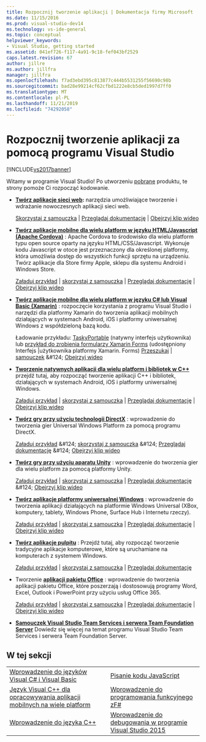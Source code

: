 ```yaml
---
title: Rozpocznij tworzenie aplikacji | Dokumentacja firmy Microsoft
ms.date: 11/15/2016
ms.prod: visual-studio-dev14
ms.technology: vs-ide-general
ms.topic: conceptual
helpviewer_keywords:
- Visual Studio, getting started
ms.assetid: 041ef726-f117-4a91-9c18-fef043bf2529
caps.latest.revision: 67
author: jillre
ms.author: jillfra
manager: jillfra
ms.openlocfilehash: f7ad3ebd395c813877c444b5531255f56690c98b
ms.sourcegitcommit: bad28e99214cf62cfbd1222e8cb5ded1997d7ff0
ms.translationtype: MT
ms.contentlocale: pl-PL
ms.lasthandoff: 11/21/2019
ms.locfileid: "74292058"
---
```

# <a name="get-started-developing-with-visual-studio"></a>Rozpocznij tworzenie aplikacji za pomocą programu Visual Studio
[!INCLUDE[vs2017banner](../includes/vs2017banner.md)]

Witamy w programie Visual Studio! Po utworzeniu [pobrane](https://visualstudio.microsoft.com/vs/community/) produktu, te strony pomoże Ci rozpocząć kodowanie.

- **[Twórz aplikacje sieci web](https://www.visualstudio.com/features/modern-web-tooling-vs):** narzędzia umożliwiające tworzenie i wdrażanie nowoczesnych aplikacji sieci web.

     [Skorzystaj z samouczka](https://docs.asp.net/en/latest/tutorials/your-first-aspnet-application.html) &#124; [Przeglądaj dokumentację](https://docs.asp.net/) &#124; [Obejrzyj klip wideo](https://docs.microsoft.com/aspnet/core/?view=aspnetcore-3.0)

- **[Twórz aplikacje mobilne dla wielu platform w języku HTML/Javascript (Apache Cordova)](https://docs.microsoft.com/visualstudio/cross-platform/tools-for-cordova/?view=toolsforcordova-2017)**  : Apache Cordova to środowisko dla wielu platform typu open source oparty na języku HTML/CSS/Javascript.  Wykonuje kodu Javascript w otoce jest przeznaczony dla określonej platformy, która umożliwia dostęp do wszystkich funkcji sprzętu na urządzeniu. Twórz aplikacje dla Store firmy Apple, sklepu dla systemu Android i Windows Store.

     [Załaduj przykład](https://github.com/Microsoft/cordova-samples/tree/master/todo-angularjs) &#124; [skorzystaj z samouczka](https://docs.microsoft.com/visualstudio/cross-platform/tools-for-cordova/?view=toolsforcordova-2017) &#124; [Przeglądaj dokumentację](https://docs.microsoft.com/visualstudio/cross-platform/tools-for-cordova/?view=toolsforcordova-2017) &#124; [Obejrzyj klip wideo](https://channel9.msdn.com/Blogs/Seth-Juarez/Getting-Started-with-Apache-Cordova-in-Visual-Studio)

- **[Twórz aplikacje mobilne dla wielu platform w języku C# lub Visual Basic (Xamarin)](../cross-platform/visual-studio-and-xamarin.md)**  : rozpoczęcie korzystania z programu Visual Studio i narzędzi dla platformy Xamarin do tworzenia aplikacji mobilnych działających w systemach Android, iOS i platformy uniwersalnej Windows z współdzieloną bazą kodu.

     Ładowanie przykładu: [TaskyPortable](https://github.com/xamarin/mobile-samples/tree/master/TaskyPortable) (natywny interfejs użytkownika) lub [przykład do zrobienia formularzy Xamarin Forms](https://github.com/xamarin/xamarin-forms-samples/tree/master/Todo) (udostępniony Interfejs &#124;użytkownika platformy Xamarin. Forms) [Przeszukaj](https://msdn.microsoft.com/library/mt299001.aspx) &#124; [samouczek](https://msdn.microsoft.com/library/dn879698\(v=vs.140\).aspx) &#124; [Obejrzyj wideo](https://channel9.msdn.com/Series/Cross-Platform-Development-with-Xamarin--Visual-Studio/01)

- **[Tworzenie natywnych aplikacji dla wielu platform i bibliotek w C++](https://www.visualstudio.com/explore/cplusplus-mdd-vs.aspx)**  przejdź tutaj, aby rozpocząć tworzenie aplikacji C++ i bibliotek, działających w systemach Android, iOS i platformy uniwersalnej Windows.

     [Załaduj przykład](https://code.msdn.microsoft.com/MoreTeaPots-Android-a9bd8549) &#124; [skorzystaj z samouczka](https://msdn.microsoft.com/library/dn707595.aspx) &#124; [Przeglądaj dokumentację](https://msdn.microsoft.com/library/dn707591.aspx) &#124; [Obejrzyj klip wideo](https://channel9.msdn.com/Series/ConnectOn-Demand/239)

- **[Twórz gry przy użyciu technologii DirectX](https://msdn.microsoft.com/library/windows/desktop/ee663274\(v=vs.85\).aspx)**  : wprowadzenie do tworzenia gier Universal Windows Platform za pomocą programu DirectX.

     [Załaduj przykład](https://msdn.microsoft.com/library/windows/desktop/bb153300\(v=vs.85\).aspx) &#124; [skorzystaj z samouczka](https://msdn.microsoft.com/library/windows/desktop/bb153264\(v=vs.85\).aspx) &#124; [Przeglądaj dokumentację](https://msdn.microsoft.com/library/windows/desktop/ee663274\(v=vs.85\).aspx) &#124; [Obejrzyj klip wideo](https://channel9.msdn.com/Series/Introduction-to-C-and-DirectX-Game-Development/01)

- **[Twórz gry przy użyciu aparatu Unity](../cross-platform/visual-studio-tools-for-unity.md)**  : wprowadzenie do tworzenia gier dla wielu platform za pomocą platformy Unity.

     [Załaduj przykład](http://unity3d.com/learn/resources/downloads) &#124; [skorzystaj z samouczka](https://learn.unity.com/projects) &#124; [Przeglądaj dokumentację](https://msdn.microsoft.com/library/dn940019\(v=vs.140\).aspx) &#124; [Obejrzyj klip wideo](https://www.youtube.com/playlist?list=PLReL099Y5nRfseAg0k1SJOlpqdcsDs8Em)

- **[Twórz aplikacje platformy uniwersalnej Windows](https://dev.windows.com/windows-apps)**  : wprowadzenie do tworzenia aplikacji działających na platformie Windows Universal (XBox, komputery, tablety, Windows Phone, Surface Hub i Internetu rzeczy).

     [Załaduj przykład](https://github.com/Microsoft/Windows-universal-samples) &#124; [skorzystaj z samouczka](https://msdn.microsoft.com/library/windows/apps/dn765018.aspx) &#124; [Przeglądaj dokumentację](https://dev.windows.com) &#124; [Obejrzyj klip wideo](https://channel9.msdn.com/Blogs/One-Dev-Minute/Getting-started-with-Windows-10)

- **[Twórz aplikacje pulpitu](https://dev.windows.com/desktop)**  : Przejdź tutaj, aby rozpocząć tworzenie tradycyjne aplikacje komputerowe, które są uruchamiane na komputerach z systemem Windows.

     [Załaduj przykład](https://github.com/microsoft/windows-classic-samples) &#124; [skorzystaj z samouczka](https://msdn.microsoft.com/library/dd492171.aspx) &#124; [Przeglądaj dokumentację](https://dev.windows.com/desktop)

- Tworzenie **[aplikacji pakietu Office](https://msdn.microsoft.com/library/fp161347.aspx)** : wprowadzenie do tworzenia aplikacji pakietu Office, które poszerzają i dostosowują programy Word, Excel, Outlook i PowerPoint przy użyciu usług Office 365.

     [Załaduj przykład](https://code.msdn.microsoft.com/office365/) &#124; [skorzystaj z samouczka](https://developer.microsoft.com/graph) &#124; [Przeglądaj dokumentację](https://msdn.microsoft.com/office/aa905340.aspx) &#124; [Obejrzyj klip wideo](https://developer.microsoft.com/office/gallery/?filterBy=Videos)

- **[Samouczek Visual Studio Team Services i serwera Team Foundation Server](https://www.visualstudio.com/products/visual-studio-team-services-vs)**  Dowiedz się więcej na temat programu Visual Studio Team Services i serwera Team Foundation Server.

## <a name="in-this-section"></a>W tej sekcji

|||
|-|-|
|[Wprowadzenie do języków Visual C# i Visual Basic](../ide/getting-started-with-visual-csharp-and-visual-basic.md)|[Pisanie kodu JavaScript](https://msdn.microsoft.com/library/cte3c772\(v=vs.94\).aspx)|
|[Język Visual C++ dla opracowywania aplikacji mobilnych na wiele platform](../cross-platform/visual-cpp-for-cross-platform-mobile-development.md)|[Wprowadzenie do programowania funkcyjnego zF#](https://msdn.microsoft.com/library/vstudio/dd233147.aspx)|
|[Wprowadzenie do języka C++](../ide/getting-started-with-cpp-in-visual-studio.md)|[Wprowadzenie do debugowania w programie Visual Studio 2015](../ide/getting-started-with-debugging-in-visual-studio-2015.md)|
